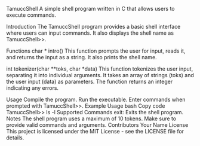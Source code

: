 TamuccShell
A simple shell program written in C that allows users to execute commands.

Introduction
The TamuccShell program provides a basic shell interface where users can input commands. It also displays the shell name as TamuccShell>>.

Functions
char * intro()
This function prompts the user for input, reads it, and returns the input as a string. It also prints the shell name.

int tokenizer(char **toks, char *data)
This function tokenizes the user input, separating it into individual arguments. It takes an array of strings (toks) and the user input (data) as parameters. The function returns an integer indicating any errors.

Usage
Compile the program.
Run the executable.
Enter commands when prompted with TamuccShell>>.
Example Usage
bash
Copy code
TamuccShell>> ls -l
Supported Commands
exit: Exits the shell program.
Notes
The shell program uses a maximum of 10 tokens.
Make sure to provide valid commands and arguments.
Contributors
Your Name
License
This project is licensed under the MIT License - see the LICENSE file for details.
